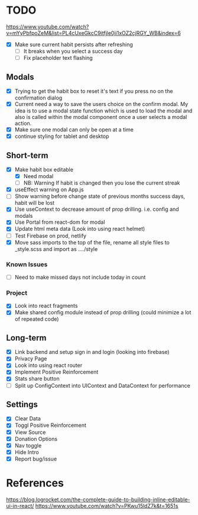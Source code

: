 # TODO
https://www.youtube.com/watch?v=mYyPbfpoZeM&list=PL4cUxeGkcC9itfjle0ji1xOZ2cjRGY_WB&index=6
- [x] Make sure current habit persists after refreshing
  - [ ] It breaks when you select a success day
  - [ ] Fix placeholder text flashing

## Modals

- [x] Trying to get the habit box to reset it's text if you press no on the confirmation dialog
- [x] Current need a way to save the users choice on the confirm modal. My idea is to use a modal state function which is used to load the modal and also is called within the modal component once a user selects a modal action.
- [x] Make sure one modal can only be open at a time
- [x] continue styling for tablet and desktop

## Short-term
- [x] Make habit box editable
  - [x] Need modal
  - [ ] NB: Warning If habit is changed then you lose the current streak
- [x] useEffect warning on App.js
- [ ] Show warning before change state of previous months success days, habit will be lost
- [x] Use useContext to decrease amount of prop drilling. i.e. config and modals
- [x] Use Portal from react-dom for modal
- [x] Update html meta data (Look into using react helmet)
- [ ] Test Firebase on prod, netlify
- [x] Move sass imports to the top of the file, rename all style files to _style.scss and import as ..../style

### Known Issues
- [ ] Need to make missed days not include today in count

### Project

- [x] Look into react fragments
- [x] Make shared config module instead of prop drilling (could minimize a lot of repeated code)

## Long-term

- [x] Link backend and setup sign in and login (looking into firebase)
- [x] Privacy Page
- [x] Look into using react router
- [x] Implement Positive Reinforcement
- [x] Stats share button
- [ ] Split up ConfigContext into UIContext and DataContext for performance

## Settings

- [x] Clear Data
- [x] Toggl Positive Reinforcement
- [x] View Source
- [x] Donation Options
- [x] Nav toggle
- [x] Hide Intro
- [x] Report bug/issue

# References

https://blog.logrocket.com/the-complete-guide-to-building-inline-editable-ui-in-react/
https://www.youtube.com/watch?v=PKwu15ldZ7k&t=1651s
